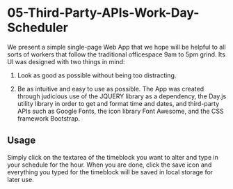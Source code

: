 # 05-Third-Party-APIs-Work-Day-Scheduler
We present a simple single-page Web App that we hope will be helpful to all sorts of workers that follow the traditional officespace 9am to 5pm grind. Its UI was designed with two things in mind:

1. Look as good as possible without being too distracting.

2. Be as intuitive and easy to use as possible.
The App was created through judicious use of the JQUERY library as a dependency, the Day.js utility library in order to get and format time and dates, and third-party APIs such as Google Fonts, the icon library Font Awesome, and the CSS framework Bootstrap.

## Usage 

Simply click on the textarea of the timeblock you want to alter and type in your schedule for the hour. When you are done, click the save icon and everything you typed for the timeblock will be saved in local storage for later use.

